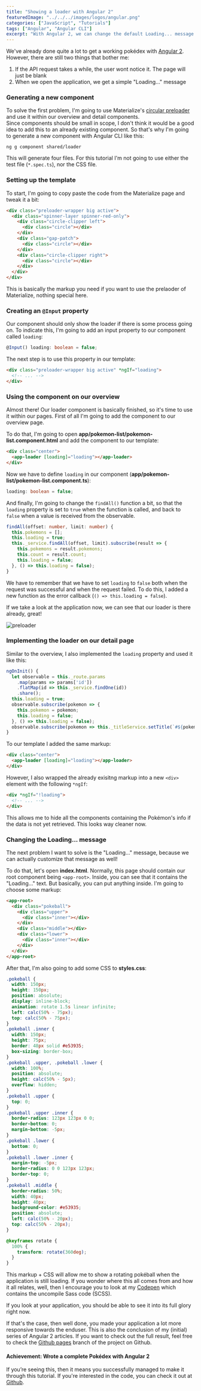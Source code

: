 ```yaml
---
title: "Showing a loader with Angular 2"
featuredImage: "../../../images/logos/angular.png"
categories: ["JavaScript", "Tutorials"]
tags: ["Angular", "Angular CLI"]
excerpt: "With Angular 2, we can change the default Loading... message to something else. In this article I will show you how to change it into a wonderful pokéball."
---
```


We've already done quite a lot to get a working pokédex with [Angular 2](https://angular.io/). However, there are still two things that bother me:

1. If the API request takes a while, the user wont notice it. The page will just be blank
2. When we open the application, we get a simple "Loading..." message

### Generating a new component

To solve the first problem, I'm going to use Materialize's [circular preloader](http://materializecss.com/preloader.html) and use it within our overview and detail components.  
Since components should be small in scope, I don't think it would be a good idea to add this to an already existing component. So that's why I'm going to generate a new component with Angular CLI like this:

```
ng g component shared/loader
```

This will generate four files. For this tutorial I'm not going to use either the test file (`*.spec.ts`), nor the CSS file.

### Setting up the template

To start, I'm going to copy paste the code from the Materialize page and tweak it a bit:

```html
<div class="preloader-wrapper big active">
  <div class="spinner-layer spinner-red-only">
    <div class="circle-clipper left">
      <div class="circle"></div>
    </div>
    <div class="gap-patch">
      <div class="circle"></div>
    </div>
    <div class="circle-clipper right">
      <div class="circle"></div>
    </div>
  </div>
</div>
```

This is basically the markup you need if you want to use the prelaoder of Materialize, nothing special here.

### Creating an `@Input` property

Our component should only show the loader if there is some process going on. To indicate this, I'm going to add an input property to our component called `loading`:

```typescript
@Input() loading: boolean = false;
```

The next step is to use this property in our template:

```html
<div class="preloader-wrapper big active" *ngIf="loading">
  <!-- ... -->
</div>
```

### Using the component on our overview

Almost there! Our loader component is basically finished, so it's time to use it within our pages. First of all I'm going to add the component to our overview page.

To do that, I'm going to open **app/pokemon-list/pokemon-list.component.html** and add the component to our template:

```html
<div class="center">
  <app-loader [loading]="loading"></app-loader>
</div>
```

Now we have to define `loading` in our component (**app/pokemon-list/pokemon-list.component.ts**):

```typescript
loading: boolean = false;
```

And finally, I'm going to change the `findAll()` function a bit, so that the `loading` property is set to `true` when the function is called, and back to `false` when a value is received from the observable.

```typescript
findAll(offset: number, limit: number) {
  this.pokemons = [];
  this.loading = true;
  this._service.findAll(offset, limit).subscribe(result => {
    this.pokemons = result.pokemons;
    this.count = result.count;
    this.loading = false;
  }, () => this.loading = false);
}
```

We have to remember that we have to set `loading` to `false` both when the request was successful and when the request failed. To do this, I added a new function as the error callback (`() => this.loading = false`).

If we take a look at the application now, we can see that our loader is there already, great!

![preloader](./images/preloader.png)

### Implementing the loader on our detail page

Similar to the overview, I also implemented the `loading` property and used it like this:

```typescript
ngOnInit() {
  let observable = this._route.params
    .map(params => params['id'])
    .flatMap(id => this._service.findOne(id))
    .share();
  this.loading = true;
  observable.subscribe(pokemon => {
    this.pokemon = pokemon;
    this.loading = false;
  }, () => this.loading = false);
  observable.subscribe(pokemon => this._titleService.setTitle(`#${pokemon.baseInfo.id} - ${pokemon.baseInfo.name}`));
}
```

To our template I added the same markup:

```html
<div class="center">
  <app-loader [loading]="loading"></app-loader>
</div>
```

However, I also wrapped the already exisitng markup into a new `<div>` element with the following `*ngIf`:

```html
<div *ngIf="!loading">
  <!-- ... -->
</div>
```

This allows me to hide all the components containing the Pokémon's info if the data is not yet retrieved. This looks way cleaner now.

### Changing the Loading... message

The next problem I want to solve is the "Loading..." message, because we can actually customize that message as well!

To do that, let's open **index.html**. Normally, this page should contain our root component being `<app-root>`. Inside, you can see that it contains the "Loading..." text. But basically, you can put anything inside. I'm going to choose some markup:

```html
<app-root>
  <div class="pokeball">
    <div class="upper">
      <div class="inner"></div>
    </div>
    <div class="middle"></div>
    <div class="lower">
      <div class="inner"></div>
    </div>
  </div>
</app-root>
```

After that, I'm also going to add some CSS to **styles.css**:

```css
.pokeball {
  width: 150px;
  height: 150px;
  position: absolute;
  display: inline-block;
  animation: rotate 1.5s linear infinite;
  left: calc(50% - 75px);
  top: calc(50% - 75px);
}
.pokeball .inner {
  width: 150px;
  height: 75px;
  border: 48px solid #e53935;
  box-sizing: border-box;
}
.pokeball .upper, .pokeball .lower {
  width: 100%;
  position: absolute;
  height: calc(50% - 5px);
  overflow: hidden;
}
.pokeball .upper {
  top: 0;
}
.pokeball .upper .inner {
  border-radius: 123px 123px 0 0;
  border-bottom: 0;
  margin-bottom: -5px;
}
.pokeball .lower {
  bottom: 0;
}
.pokeball .lower .inner {
  margin-top: -5px;
  border-radius: 0 0 123px 123px;
  border-top: 0;
}
.pokeball .middle {
  border-radius: 50%;
  width: 40px;
  height: 40px;
  background-color: #e53935;
  position: absolute;
  left: calc(50% - 20px);
  top: calc(50% - 20px);
}

@keyframes rotate {
  100% {
    transform: rotate(360deg);
  }
}
```

This markup + CSS will allow me to show a rotating pokéball when the application is still loading. If you wonder where this all comes from and how it all relates, well, then I encourage you to look at my [Codepen](https://codepen.io/g00glen00b/pen/pNdvwN) which contains the uncompile Sass code (SCSS).

If you look at your application, you should be able to see it into its full glory right now. 

If that's the case, then well done, you made your application a lot more responsive towards the enduser. This is also the conclusion of my (initial) series of Angular 2 articles. If you want to check out the full result, feel free to check the [Github pages](https://g00glen00b.github.io/ng2-pokedex/) branch of the project on Github.

#### Achievement: Wrote a complete Pokédex with Angular 2

If you’re seeing this, then it means you successfully managed to make it through this tutorial. If you're interested in the code, you can check it out at [Github](https://github.com/g00glen00b/ng2-pokedex).
